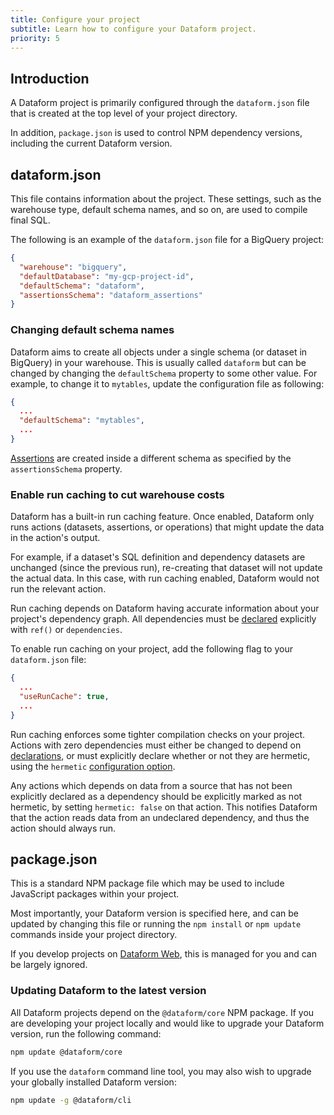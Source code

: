 ```yaml
---
title: Configure your project
subtitle: Learn how to configure your Dataform project.
priority: 5
---
```


## Introduction

A Dataform project is primarily configured through the `dataform.json` file that is created at the top level of your project directory.

In addition, `package.json` is used to control NPM dependency versions, including the current Dataform version.

## dataform.json

This file contains information about the project. These settings, such as the warehouse type, default schema names, and so on, are used to compile final SQL.

The following is an example of the `dataform.json` file for a BigQuery project:

```json
{
  "warehouse": "bigquery",
  "defaultDatabase": "my-gcp-project-id",
  "defaultSchema": "dataform",
  "assertionsSchema": "dataform_assertions"
}
```

### Changing default schema names

Dataform aims to create all objects under a single schema (or dataset in BigQuery) in your warehouse. This is usually called `dataform` but can be changed
by changing the `defaultSchema` property to some other value. For example, to change it to `mytables`, update the configuration file as following:

```json
{
  ...
  "defaultSchema": "mytables",
  ...
}
```

[Assertions](assertions) are created inside a different schema as specified by the `assertionsSchema` property.

### Enable run caching to cut warehouse costs

Dataform has a built-in run caching feature. Once enabled, Dataform only runs actions (datasets, assertions, or operations) that might update the data in the action's output.

For example, if a dataset's SQL definition and dependency datasets are unchanged (since the previous run), re-creating that dataset will not update the actual data. In this case, with run caching enabled, Dataform would not run the relevant action.

<div className="bp3-callout bp3-icon-info-sign bp3-intent-warning" markdown="1">
  Run caching depends on Dataform having accurate information about your project's dependency graph. All dependencies must be <a href="/guides/datasets/publish#referencing-other-datasets">declared</a> explicitly with <code>ref()</code> or <code>dependencies</code>.
</div>

To enable run caching on your project, add the following flag to your `dataform.json` file:

```json
{
  ...
  "useRunCache": true,
  ...
}
```

Run caching enforces some tighter compilation checks on your project. Actions with zero dependencies must either be changed to depend on [declarations](declarations), or must explicitly declare whether or not they are hermetic, using the `hermetic` [configuration option](../reference#ITableConfig).

<div className="bp3-callout bp3-icon-info-sign bp3-intent-warning" markdown="1">
  Any actions which depends on data from a source that has not been explicitly declared as a dependency should be explicitly marked as not hermetic, by setting <code>hermetic: false</code> on that action. This notifies Dataform that the action reads data from an undeclared dependency, and thus the action should always run.
</div>

## package.json

This is a standard NPM package file which may be used to include JavaScript packages within your project.

Most importantly, your Dataform version is specified here, and can be updated by changing this file or running the `npm install` or `npm update` commands inside your project directory.

If you develop projects on <a target="_blank" rel="noopener" href="https://dataform.co">Dataform Web</a>, this is managed for you and can be largely ignored.

### Updating Dataform to the latest version

All Dataform projects depend on the `@dataform/core` NPM package. If you are developing your project locally and would like to upgrade your Dataform version, run the following command:

```bash
npm update @dataform/core
```

If you use the `dataform` command line tool, you may also wish to upgrade your globally installed Dataform version:

```bash
npm update -g @dataform/cli
```
